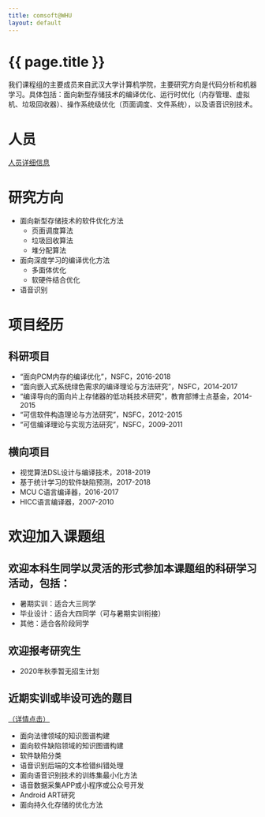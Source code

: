 ```yaml
---
title: comsoft@WHU
layout: default
---
```


# {{ page.title }}

我们课程组的主要成员来自武汉大学计算机学院，主要研究方向是代码分析和机器学习。具体包括：面向新型存储技术的编译优化、运行时优化（内存管理、虚拟机、垃圾回收器）、操作系统级优化（页面调度、文件系统），以及语音识别技术。

# 人员
<a href="people">人员详细信息<a>

# 研究方向
- 面向新型存储技术的软件优化方法
  - 页面调度算法
  - 垃圾回收算法
  - 堆分配算法
- 面向深度学习的编译优化方法
  - 多面体优化
  - 软硬件结合优化
- 语音识别

# 项目经历
## 科研项目
- “面向PCM内存的编译优化”，NSFC，2016-2018
- “面向嵌入式系统绿色需求的编译理论与方法研究”，NSFC，2014-2017
- “编译导向的面向片上存储器的低功耗技术研究”，教育部博士点基金，2014-2015 
- “可信软件构造理论与方法研究”，NSFC，2012-2015
- “可信编译理论与实现方法研究”，NSFC，2009-2011

## 横向项目
- 视觉算法DSL设计与编译技术，2018-2019
- 基于统计学习的软件缺陷预测，2017-2018
- MCU C语言编译器，2016-2017
- HICC语言编译器，2007-2010

# 欢迎加入课题组
## 欢迎本科生同学以灵活的形式参加本课题组的科研学习活动，包括：
- 暑期实训：适合大三同学
- 毕业设计：适合大四同学（可与暑期实训衔接）
- 其他：适合各阶段同学

## 欢迎报考研究生
- 2020年秋季暂无招生计划

## 近期实训或毕设可选的题目
<a href="doc/Topics2020">（详情点击）</a>
- 面向法律领域的知识图谱构建
- 面向软件缺陷领域的知识图谱构建
- 软件缺陷分类
- 语音识别后端的文本检错纠错处理
- 面向语音识别技术的训练集最小化方法
- 语音数据采集APP或小程序或公众号开发
- Android ART研究
- 面向持久化存储的优化方法